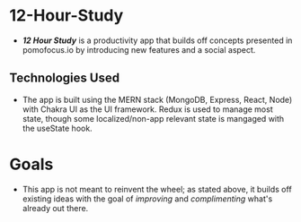 # 12-Hour-Study

- ***12 Hour Study*** is a productivity app that builds off concepts presented in pomofocus.io by introducing new features and a social aspect.

## Technologies Used
- The app is built using the MERN stack (MongoDB, Express, React, Node) with Chakra UI as the UI framework. Redux is used to manage most state, though some localized/non-app relevant state is mangaged with the useState hook.

# Goals

- This app is not meant to reinvent the wheel; as stated above, it builds off existing ideas with the goal of *improving* and *complimenting* what's already out there.
